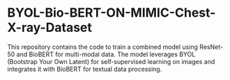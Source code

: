 # BYOL-Bio-BERT-ON-MIMIC-Chest-X-ray-Dataset
This repository contains the code to train a combined model using ResNet-50 and BioBERT for multi-modal data. The model leverages BYOL (Bootstrap Your Own Latent) for self-supervised learning on images and integrates it with BioBERT for textual data processing.
